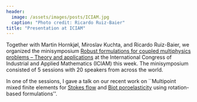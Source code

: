 ```yaml
---
header:
  image: /assets/images/posts/ICIAM.jpg
  caption: "Photo credit: Ricardo Ruiz-Baier"
title: "Presentation at ICIAM"
---
```


Together with Martin Hornkjøl, Miroslav Kuchta, and Ricardo Ruiz-Baier, we organized the minisymposium [Robust formulations for coupled multiphysics problems – Theory and applications](https://iciam2023.org/registered_data?id=00319) at the International Congress of Industrial and Applied Mathematics (ICIAM) this week. The minisymposium consisted of 5 sessions with 20 speakers from across the world.

In one of the sessions, I gave a talk on our recent work on ``Multipoint mixed finite elements for [Stokes flow](https://doi.org/10.1016/j.aml.2022.108498) and [Biot poroelasticity](https://arxiv.org/abs/2212.12448) using rotation-based formulations''.
